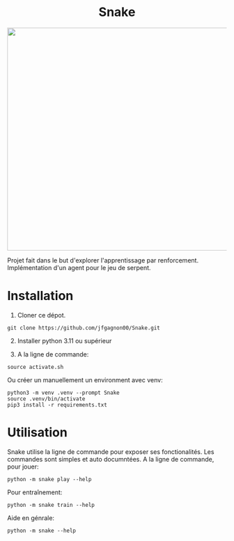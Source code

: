 <div align="center">
  <h1>Snake</h1>
  <img src="screenshot.png" width="512">
</div>

Projet fait dans le but d'explorer l'apprentissage par renforcement. Implémentation d'un agent pour le jeu de serpent.

# Installation

1. Cloner ce dépot.

```
git clone https://github.com/jfgagnon00/Snake.git
```

2. Installer python 3.11 ou supérieur

3. A la ligne de commande:

```
source activate.sh
```

Ou créer un manuellement un environment avec venv:

```
python3 -m venv .venv --prompt Snake
source .venv/bin/activate
pip3 install -r requirements.txt
```

# Utilisation

Snake utilise la ligne de commande pour exposer ses fonctionalités. Les commandes sont simples et auto documntées. A la ligne de commande, pour jouer:

```
python -m snake play --help
```

Pour entraînement:

```
python -m snake train --help
```

Aide en génrale:

```
python -m snake --help
```